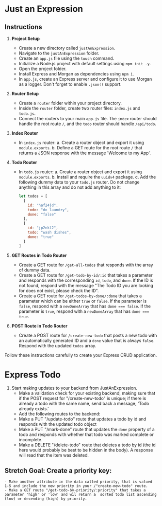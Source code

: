 # Just an Expression

## Instructions

1. **Project Setup**
   - Create a new directory called `justAnExpression`.
   - Navigate to the `justAnExpression` folder.
   - Create an `app.js` file using the `touch` command.
   - Initialize a Node.js project with default settings using `npm init -y`.
   - Open the project folder.
   - Install Express and Morgan as dependencies using `npm i`.
   - In `app.js`, create an Express server and configure it to use Morgan as a logger. Don't forget to enable `.json()` support.

2. **Router Setup**
   - Create a `router` folder within your project directory.
   - Inside the `router` folder, create two router files: `index.js` and `todo.js`.
   - Connect the routers to your main `app.js` file. The `index` router should handle the root route `/`, and the `todo` router should handle `/api/todo`.

3. **Index Router**
   - In `index.js` router:
     a. Create a router object and export it using `module.exports`.
     b. Define a GET route for the root route `/` that returns a JSON response with the message 'Welcome to my App'.

4. **Todo Router**
   - In `todo.js` router:
     a. Create a router object and export it using `module.exports`.
     b. Install and require the `uuidv4` package.
     c. Add the following dummy data to your `todo.js` router. Do not change anything in this array and do not add anything to it:
        ```javascript
        let todos = [
          {
            id: "haf24jd",
            todo: "do laundry",
            done: "false"
          },
          {
            id: "jp2nkl2",
            todo: "wash dishes",
            done: "true"
          }
        ]
        ```

5. **GET Routes in Todo Router**
   - Create a GET route for `/get-all-todos` that responds with the array of dummy data.
   - Create a GET route for `/get-todo-by-id/:id` that takes a parameter and responds with the corresponding `id`, `todo`, and `done`. If the ID is not found, respond with the message "The Todo ID you are looking for does not exist, please check the ID".
   - Create a GET route for `/get-todos-by-done/:done` that takes a parameter which can be either `true` or `false`. If the parameter is `false`, respond with a `newDoneArray` that has `done === false`. If the parameter is `true`, respond with a `newDoneArray` that has `done === true`.

6. **POST Route in Todo Router**
   - Create a POST route for `/create-new-todo` that posts a new todo with an automatically generated ID and a `done` value that is always `false`. Respond with the updated `todos` array.

Follow these instructions carefully to create your Express CRUD application.


# Express Todo

1. Start making updates to your backend from JustAnExpression.
    - Make a validation check for your existing backend, making sure that if the POST request for "/create-new-todo" is unique; if there is already a todo with the same name, send back a message, 'Todo already exists.'
    - Add the following routes to the backend:
    - Make a PUT "/update-todo" route that updates a todo by id and responds with the updated todo object
    - Make a PUT "/mark-done" route that updates the `done` property of a todo and responds with whether that todo was marked complete or incomplete.
    - Make a DELETE "/delete-todo" route that deletes a todo by id (the id here would probably be best to be hidden in the body). A response will read that the item was deleted.
    
## Stretch Goal: Create a priority key:
    - Make another attribute in the data called priority, that is valued 1-5 and include the new priority in your /"create-new-todo" route.
    - Make a GET route "/get-todo-by-priority/:priority" that takes a parameter 'high' or 'low' and wil return a  sorted todo list ascending (low) or decending (high) by priority.